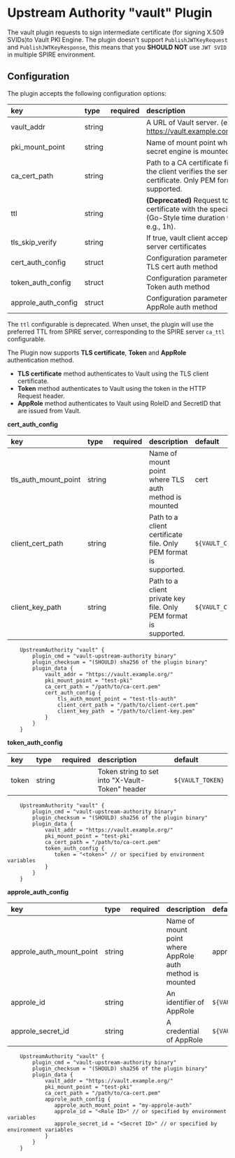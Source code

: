 #  Upstream Authority "vault" Plugin

The vault plugin requests to sign intermediate certificate (for signing X.509 SVIDs)to Vault PKI Engine.
The plugin doesn't support `PublishJWTKeyRequest` and `PublishJWTKeyResponse`, 
this means that you **SHOULD NOT** use `JWT SVID` in multiple SPIRE environment.   

## Configuration

The plugin accepts the following configuration options:

| key | type | required | description | default |
|:----|:-----|:---------|:------------|:--------|
| vault_addr  | string |   | A URL of Vault server. (e.g., https://vault.example.com:8443/) | `${VAULT_ADDR}` |
| pki_mount_point  | string |  | Name of mount point where PKI secret engine is mounted | pki |
| ca_cert_path     | string |  | Path to a CA certificate file that the client verifies the server certificate. Only PEM format is supported. | `${VAULT_CACERT}` |
| ttl              | string |  | **(Deprecated)** Request to issue a certificate with the specified TTL (Go-Style time duration value e.g., 1h).   | |
| tls_skip_verify  | string |  | If true, vault client accepts any server certificates | false |
| cert_auth_config | struct |  | Configuration parameters to use TLS cert auth method | |
| token_auth_config | struct | | Configuration parameters to use Token auth method | |
| approle_auth_config | struct | | Configuration parameters to use AppRole auth method | |

The `ttl` configurable is deprecated. When unset, the plugin will use the preferred TTL from SPIRE server, corresponding to the SPIRE server `ca_ttl` configurable.

The Plugin now supports **TLS certificate**, **Token** and **AppRole** authentication method.

- **TLS certificate** method authenticates to Vault using the TLS client certificate. 
- **Token** method authenticates to Vault using the token in the HTTP Request header. 
- **AppRole** method authenticates to Vault using RoleID and SecretID that are issued from Vault.

**cert_auth_config**

| key | type | required | description | default |
|:----|:-----|:---------|:------------|:--------|
| tls_auth_mount_point | string |  | Name of mount point where TLS auth method is mounted | cert |
| client_cert_path | string | | Path to a client certificate file. Only PEM format is supported. | `${VAULT_CLIENT_CERT}` |
| client_key_path  | string | | Path to a client private key file. Only PEM format is supported. | `${VAULT_CLIENT_KEY}` |

```hcl
    UpstreamAuthority "vault" {
        plugin_cmd = "vault-upstream-authority binary"
        plugin_checksum = "(SHOULD) sha256 of the plugin binary"
        plugin_data {
            vault_addr = "https://vault.example.org/"
            pki_mount_point = "test-pki"
            ca_cert_path = "/path/to/ca-cert.pem"
            cert_auth_config {
                tls_auth_mount_point = "test-tls-auth"
                client_cert_path = "/path/to/client-cert.pem"
                client_key_path  = "/path/to/client-key.pem"
            }
        }
    }
```
**token_auth_config**

| key | type | required | description | default |
|:----|:-----|:---------|:------------|:--------|
| token | string | | Token string to set into "X-Vault-Token" header | `${VAULT_TOKEN}` |


```hcl
    UpstreamAuthority "vault" {
        plugin_cmd = "vault-upstream-authority binary"
        plugin_checksum = "(SHOULD) sha256 of the plugin binary"
        plugin_data {
            vault_addr = "https://vault.example.org/"
            pki_mount_point = "test-pki"
            ca_cert_path = "/path/to/ca-cert.pem"
            token_auth_config {
               token = "<token>" // or specified by environment variables
            }
        }
    }
```
**approle_auth_config**

| key | type | required | description | default |
|:----|:-----|:---------|:------------|:--------|
| approle_auth_mount_point | string | | Name of mount point where AppRole auth method is mounted | approle |
| approle_id |string | | An identifier of AppRole | `${VAULT_APPROLE_ID}` |
| approle_secret_id | string | | A credential of AppRole | `${VAULT_APPROLE_SECRET_ID}` |

```hcl
    UpstreamAuthority "vault" {
        plugin_cmd = "vault-upstream-authority binary"
        plugin_checksum = "(SHOULD) sha256 of the plugin binary"
        plugin_data {
            vault_addr = "https://vault.example.org/"
            pki_mount_point = "test-pki"
            ca_cert_path = "/path/to/ca-cert.pem"
            approle_auth_config {
               approle_auth_mount_point = "my-approle-auth"
               approle_id = "<Role ID>" // or specified by environment variables
               approle_secret_id = "<Secret ID>" // or specified by environment variables
            }
        }
    }
```
